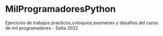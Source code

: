 # MilProgramadoresPython
Ejercicios de trabajos practicos,coloquios,examenes y desafios del curso de mil programadores - Salta 2022
